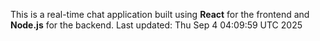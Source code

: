 This is a real-time chat application built using **React** for the frontend and **Node.js** for the backend.
Last updated: Thu Sep  4 04:09:59 UTC 2025

